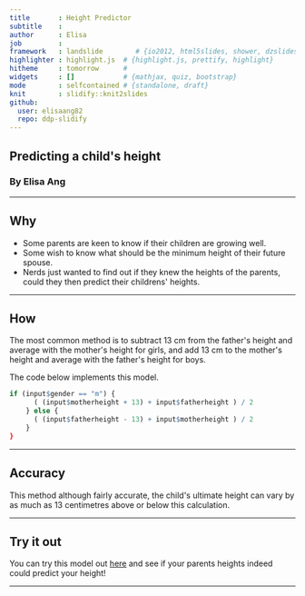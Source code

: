 ```yaml
---
title       : Height Predictor
subtitle    : 
author      : Elisa 
job         : 
framework   : landslide        # {io2012, html5slides, shower, dzslides, ...}
highlighter : highlight.js  # {highlight.js, prettify, highlight}
hitheme     : tomorrow      # 
widgets     : []            # {mathjax, quiz, bootstrap}
mode        : selfcontained # {standalone, draft}
knit        : slidify::knit2slides
github:
  user: elisaang82
  repo: ddp-slidify
---
```


## Predicting a child's height


<h3>By Elisa Ang</h3>

---

## Why

<ul>
<li>Some parents are keen to know if their children are growing well.</li>
<li>Some wish to know what should be the minimum height of their future spouse.</li>
<li>Nerds just wanted to find out if they knew the heights of the parents, could they then predict their childrens' heights.</li>
</ul>

---

## How

The most common method is to subtract 13 cm from the father's height and average with the mother's height for girls, and add 13 cm to the mother's height and average with the father's height for boys.

The code below implements this model.


```r
if (input$gender == "m") {
      ( (input$motherheight + 13) + input$fatherheight ) / 2
    } else {
      ( (input$fatherheight - 13) + input$motherheight ) / 2
    }
}
```

---

## Accuracy

This method although fairly accurate, the child's ultimate height can vary by as much as 13 centimetres above or below this calculation.

---

## Try it out

You can try this model out <a href="https://elisaang.shinyapps.io/heightpredictor/">here</a> and see if your parents heights indeed could predict your height!

---
